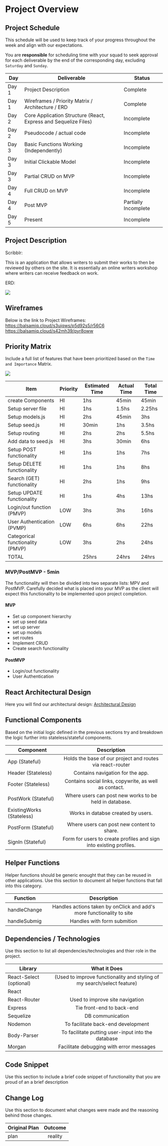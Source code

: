# Project Overview

## Project Schedule

This schedule will be used to keep track of your progress throughout the week and align with our expectations.  

You are **responsible** for scheduling time with your squad to seek approval for each deliverable by the end of the corresponding day, excluding `Saturday` and `Sunday`.

|  Day | Deliverable | Status
|---|---| ---|
|Day 1| Project Description | Complete
|Day 1| Wireframes / Priority Matrix / Architecture / ERD | Complete
|Day 2| Core Application Structure (React, Express and Sequelize Files) | Incomplete
|Day 2| Pseudocode / actual code | Incomplete
|Day 3| Basic Functions Working (Independently) | Incomplete
|Day 3| Initial Clickable Model  | Incomplete 
|Day 3| Partial CRUD on MVP | Incomplete
|Day 4| Full CRUD on MVP | Incomplete
|Day 4| Post MVP | Partially Incomplete
|Day 5| Present | Incomplete


## Project Description

Scribblr:

This is an application that allows writers to submit their works to then be reviewed by others on the site. It is essentially an online writers workshop where writers can receive feedback on work.

ERD:

<img src="./assets/Image from iOS.jpg">

## Wireframes

Below is the link to Project Wireframes:
https://balsamiq.cloud/s3ujqws/p5d92s5/r56C6
https://balsamiq.cloud/s42mh39/pyr8oww


## Priority Matrix

Include a full list of features that have been prioritized based on the `Time and Importance` Matrix. 

<img src='./assets/IMG_6003.jpg' />


|  Item | Priority | Estimated Time | Actual Time | Total Time
|---|---| ---|---| -- |
| create Components | HI| 1hs | 45min | 45min |
| Setup server file | HI|1hs | 1.5hs | 2.25hs |
| Setup models.js | HI | 2hs | 45min | 3hs |
| Setup seed.js | HI | 30min | 1hs | 3.5hs |
| Setup routing | HI| 2hs | 2hs | 5.5hs |
| Add data to seed.js | HI | 3hs | 30min | 6hs |
| Setup POST functionality |HI| 1hs | 1hs | 7hs |
| Setup DELETE functionality |HI| 1hs | 1hs | 8hs |
| Search (GET) functionality |HI | 2hs | 1hs | 9hs |
| Setup UPDATE functionality |  HI| 1hs | 4hs | 13hs |
| Login/out function (PMVP) |LOW| 3hs | 3hs | 16hs |
| User Authentication (PVMP) | LOW | 6hs | 6hs | 22hs |
| Categorical functionality (PMVP)| LOW| 3hs | 2hs | 24hs |
| TOTAL |  | 25hrs | 24hrs | 24hrs |

### MVP/PostMVP - 5min

The functionality will then be divided into two separate lists: MPV and PostMVP.  Carefully decided what is placed into your MVP as the client will expect this functionality to be implemented upon project completion.  

#### MVP 

- Set up component hierarchy
- set up seed data
- set up server
- set up models
- set routes
- Implement CRUD
- Create search functionality

#### PostMVP 

- Login/out functionality
- User Authentication

## React Architectural Design

Here you will find our architectural design:
[Architectural Design](https://res.cloudinary.com/chucksheppard/image/upload/v1549251147/Project%203%20Component%20Hierarchy/Project%203%20Component%20Hierarchy.jpg)


## Functional Components

Based on the initial logic defined in the previous sections try and breakdown the logic further into stateless/stateful components. 

| Component | Description | 
| --- | :---: |  
| App (Stateful) | Holds the base of our project and routes via react-router |
| Header (Stateless) | Contains navigation for the app. | 
| Footer (Stateless) | Contains social links, copywrite, as well as contact. | 
| PostWork (Stateful) | Where users can post new works to be held in database. |
| ExistingWorks (Stateless) | Works in databse created by users. |
| PostForm (Stateful) | Where users can post new content to share. |
| SignIn (Stateful) | Form for users to create profiles and sign into existing profiles. |


## Helper Functions
Helper functions should be generic enought that they can be reused in other applications. Use this section to document all helper functions that fall into this category.

| Function | Description | 
| --- | :---: |  
| handleChange | Handles actions taken by onClick and add's more functionality to site | 
| handleSubmig | Handles with form submition |

## Dependencies / Technologies
 Use this section to list all dependencies/technologies and thier role in the project. 
 
| Library | What it Does | 
| --- | :---: |  
| React-Select (optional) | (Used to improve functionality and styling of my search/select feature) | 
| React |
| React-Router | Used to improve site navigation |
| Express | Tie front-end to back-end |
| Sequelize | DB communication |
| Nodemon | To facilitate back-end development | 
| Body-Parser | To facilitate putting user-input into the database |
| Morgan | Facilitate debugging with error messages |


## Code Snippet

Use this section to include a brief code snippet of functionality that you are proud of an a brief description  



## Change Log
 Use this section to document what changes were made and the reasoning behind those changes.  

| Original Plan | Outcome | 
| --- | :---: |  
| plan | reality | 
